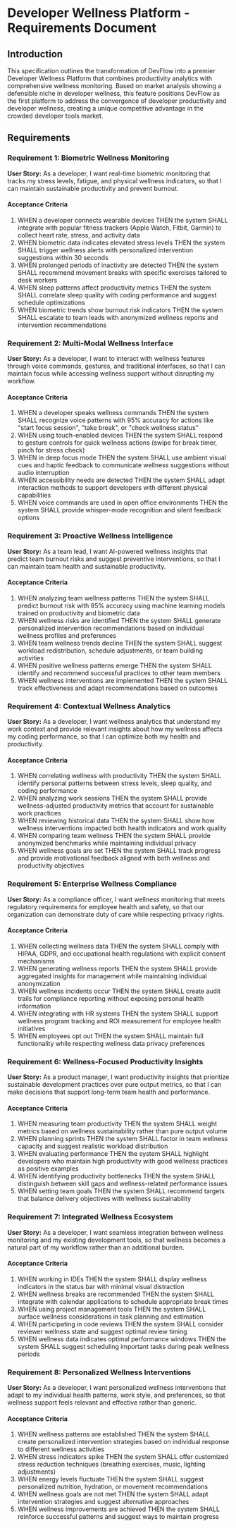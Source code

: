 # Developer Wellness Platform - Requirements Document

## Introduction

This specification outlines the transformation of DevFlow into a premier Developer Wellness Platform that combines productivity analytics with comprehensive wellness monitoring. Based on market analysis showing a defensible niche in developer wellness, this feature positions DevFlow as the first platform to address the convergence of developer productivity and developer wellness, creating a unique competitive advantage in the crowded developer tools market.

## Requirements

### Requirement 1: Biometric Wellness Monitoring

**User Story:** As a developer, I want real-time biometric monitoring that tracks my stress levels, fatigue, and physical wellness indicators, so that I can maintain sustainable productivity and prevent burnout.

#### Acceptance Criteria

1. WHEN a developer connects wearable devices THEN the system SHALL integrate with popular fitness trackers (Apple Watch, Fitbit, Garmin) to collect heart rate, stress, and activity data
2. WHEN biometric data indicates elevated stress levels THEN the system SHALL trigger wellness alerts with personalized intervention suggestions within 30 seconds
3. WHEN prolonged periods of inactivity are detected THEN the system SHALL recommend movement breaks with specific exercises tailored to desk workers
4. WHEN sleep patterns affect productivity metrics THEN the system SHALL correlate sleep quality with coding performance and suggest schedule optimizations
5. WHEN biometric trends show burnout risk indicators THEN the system SHALL escalate to team leads with anonymized wellness reports and intervention recommendations

### Requirement 2: Multi-Modal Wellness Interface

**User Story:** As a developer, I want to interact with wellness features through voice commands, gestures, and traditional interfaces, so that I can maintain focus while accessing wellness support without disrupting my workflow.

#### Acceptance Criteria

1. WHEN a developer speaks wellness commands THEN the system SHALL recognize voice patterns with 95% accuracy for actions like "start focus session", "take break", or "check wellness status"
2. WHEN using touch-enabled devices THEN the system SHALL respond to gesture controls for quick wellness actions (swipe for break timer, pinch for stress check)
3. WHEN in deep focus mode THEN the system SHALL use ambient visual cues and haptic feedback to communicate wellness suggestions without audio interruption
4. WHEN accessibility needs are detected THEN the system SHALL adapt interaction methods to support developers with different physical capabilities
5. WHEN voice commands are used in open office environments THEN the system SHALL provide whisper-mode recognition and silent feedback options

### Requirement 3: Proactive Wellness Intelligence

**User Story:** As a team lead, I want AI-powered wellness insights that predict team burnout risks and suggest preventive interventions, so that I can maintain team health and sustainable productivity.

#### Acceptance Criteria

1. WHEN analyzing team wellness patterns THEN the system SHALL predict burnout risk with 85% accuracy using machine learning models trained on productivity and biometric data
2. WHEN wellness risks are identified THEN the system SHALL generate personalized intervention recommendations based on individual wellness profiles and preferences
3. WHEN team wellness trends decline THEN the system SHALL suggest workload redistribution, schedule adjustments, or team building activities
4. WHEN positive wellness patterns emerge THEN the system SHALL identify and recommend successful practices to other team members
5. WHEN wellness interventions are implemented THEN the system SHALL track effectiveness and adapt recommendations based on outcomes

### Requirement 4: Contextual Wellness Analytics

**User Story:** As a developer, I want wellness analytics that understand my work context and provide relevant insights about how my wellness affects my coding performance, so that I can optimize both my health and productivity.

#### Acceptance Criteria

1. WHEN correlating wellness with productivity THEN the system SHALL identify personal patterns between stress levels, sleep quality, and coding performance
2. WHEN analyzing work sessions THEN the system SHALL provide wellness-adjusted productivity metrics that account for sustainable work practices
3. WHEN reviewing historical data THEN the system SHALL show how wellness interventions impacted both health indicators and work quality
4. WHEN comparing team wellness THEN the system SHALL provide anonymized benchmarks while maintaining individual privacy
5. WHEN wellness goals are set THEN the system SHALL track progress and provide motivational feedback aligned with both wellness and productivity objectives

### Requirement 5: Enterprise Wellness Compliance

**User Story:** As a compliance officer, I want wellness monitoring that meets regulatory requirements for employee health and safety, so that our organization can demonstrate duty of care while respecting privacy rights.

#### Acceptance Criteria

1. WHEN collecting wellness data THEN the system SHALL comply with HIPAA, GDPR, and occupational health regulations with explicit consent mechanisms
2. WHEN generating wellness reports THEN the system SHALL provide aggregated insights for management while maintaining individual anonymization
3. WHEN wellness incidents occur THEN the system SHALL create audit trails for compliance reporting without exposing personal health information
4. WHEN integrating with HR systems THEN the system SHALL support wellness program tracking and ROI measurement for employee health initiatives
5. WHEN employees opt out THEN the system SHALL maintain full functionality while respecting wellness data privacy preferences

### Requirement 6: Wellness-Focused Productivity Insights

**User Story:** As a product manager, I want productivity insights that prioritize sustainable development practices over pure output metrics, so that I can make decisions that support long-term team health and performance.

#### Acceptance Criteria

1. WHEN measuring team productivity THEN the system SHALL weight metrics based on wellness sustainability rather than pure output volume
2. WHEN planning sprints THEN the system SHALL factor in team wellness capacity and suggest realistic workload distribution
3. WHEN evaluating performance THEN the system SHALL highlight developers who maintain high productivity with good wellness practices as positive examples
4. WHEN identifying productivity bottlenecks THEN the system SHALL distinguish between skill gaps and wellness-related performance issues
5. WHEN setting team goals THEN the system SHALL recommend targets that balance delivery objectives with wellness sustainability

### Requirement 7: Integrated Wellness Ecosystem

**User Story:** As a developer, I want seamless integration between wellness monitoring and my existing development tools, so that wellness becomes a natural part of my workflow rather than an additional burden.

#### Acceptance Criteria

1. WHEN working in IDEs THEN the system SHALL display wellness indicators in the status bar with minimal visual distraction
2. WHEN wellness breaks are recommended THEN the system SHALL integrate with calendar applications to schedule appropriate break times
3. WHEN using project management tools THEN the system SHALL surface wellness considerations in task planning and estimation
4. WHEN participating in code reviews THEN the system SHALL consider reviewer wellness state and suggest optimal review timing
5. WHEN wellness data indicates optimal performance windows THEN the system SHALL suggest scheduling important tasks during peak wellness periods

### Requirement 8: Personalized Wellness Interventions

**User Story:** As a developer, I want personalized wellness interventions that adapt to my individual health patterns, work style, and preferences, so that wellness support feels relevant and effective rather than generic.

#### Acceptance Criteria

1. WHEN wellness patterns are established THEN the system SHALL create personalized intervention strategies based on individual response to different wellness activities
2. WHEN stress indicators spike THEN the system SHALL offer customized stress reduction techniques (breathing exercises, music, lighting adjustments)
3. WHEN energy levels fluctuate THEN the system SHALL suggest personalized nutrition, hydration, or movement recommendations
4. WHEN wellness goals are not met THEN the system SHALL adapt intervention strategies and suggest alternative approaches
5. WHEN wellness improvements are achieved THEN the system SHALL reinforce successful patterns and suggest ways to maintain progress
